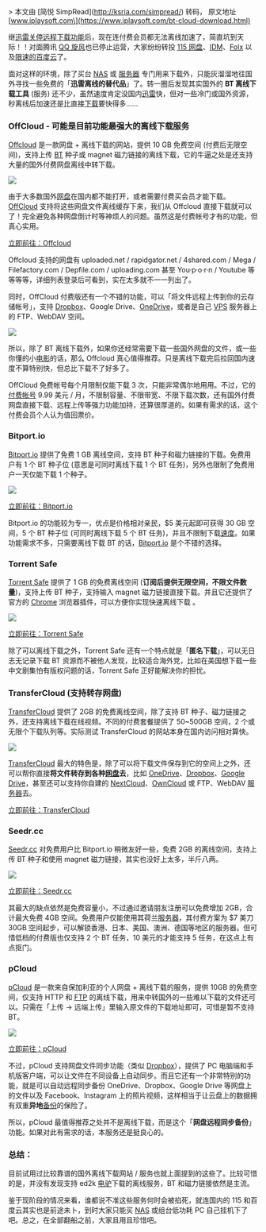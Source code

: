 \> 本文由 \[简悦 SimpRead\](http://ksria.com/simpread/) 转码， 原文地址 \[www.iplaysoft.com\](https://www.iplaysoft.com/bt-cloud-download.html)

继[迅雷关停远程下载功能](https://www.iplaysoft.com/news/3461)后，现在连付费会员都无法离线加速了，简直坑到天际！！对面腾讯 [QQ 旋风](https://www.iplaysoft.com/news/3469)也已停止运营，大家纷纷转投 [115 网盘](https://www.iplaysoft.com/go/115)、[IDM](https://www.iplaysoft.com/idm.html)、[Folx](https://www.iplaysoft.com/folx.html) 以及[限速的百度云](https://www.iplaysoft.com/go/baiduwangpan)了。

面对这样的环境，除了买台 [NAS](https://www.iplaysoft.com/go/nas) 或 [服务器](https://www.iplaysoft.com/go/vps) 专门用来下载外，只能灰溜溜地往国外寻找一些免费的「**迅雷离线的替代品**」了。转一圈后发现其实国外的 **BT 离线下载工具** (服务) 还不少，虽然速度肯定没国内[迅雷](https://www.iplaysoft.com/xunlei.html)快，但对一些冷门或国外资源，秒离线后加速还是比直接[下载](https://www.iplaysoft.com/tag/下载)要快得多……

### OffCloud - 可能是目前功能最强大的离线下载服务

[Offcloud](https://www.iplaysoft.com/go/offcloud) 是一款网盘 + 离线下载的网站，提供 10 GB 免费空间 (付费后无限空间)，支持上传 [BT](https://www.iplaysoft.com/tag/bt) 种子或 magnet 磁力链接的离线下载，它的牛逼之处是还支持大量的国外付费网盘离线中转下载。

[![](https://img.iplaysoft.com/wp-content/uploads/2017/bt-cloud-download/offcloud.jpg!0x0.webp)](https://www.iplaysoft.com/go/offcloud)

由于大多数国外[网盘](https://www.iplaysoft.com/tag/网盘)在国内都不能打开，或者需要付费买会员才能下载。[OffCloud](https://www.iplaysoft.com/go/offcloud) 支持将这些网盘文件离线缓存下来，我们从 Offcloud 直接下载就可以了！完全避免各种网盘倒计时等神烦人的问题。虽然这是付费帐号才有的功能，但真心实用。

[立即前往：Offcloud](https://www.iplaysoft.com/go/offcloud)

Offcloud 支持的网盘有 uploaded.net / rapidgator.net / 4shared.com / Mega / Filefactory.com / Depfile.com / uploading.com 甚至 You·p·o·r·n / Youtube 等等等等，详细列表登录后可看到，实在太多就不一一列出了。

同时，OffCloud 付费版还有一个不错的功能，可以「将文件远程上传到你的云存储帐号」，支持 [Dropbox](https://www.iplaysoft.com/dropbox.html)、Google Drive、[OneDrive](https://www.iplaysoft.com/go/office365)，或者是自己 [VPS](https://www.iplaysoft.com/go/vps) 服务器上的 FTP、WebDAV 空间。

![](https://img.iplaysoft.com/wp-content/uploads/2017/bt-cloud-download/offcloud_web.jpg!0x0.webp)

所以，除了 BT 离线下载外，如果你还经常需要下载一些国外网盘的文件，或一些你懂的小[电影](https://www.iplaysoft.com/tag/电影)的话，那么 Offcloud 真心值得推荐。只是离线下载完后拉回国内速度不算特别快，但总比下载不了好多了。

OffCloud 免费帐号每个月限制仅能下载 3 次，只能非常偶尔地用用。不过，它的[付费帐号](https://www.iplaysoft.com/go/offcloud) 9.99 美元 / 月，不限制容量、不限带宽、不限下载次数，还有国外付费网盘直接下载、远程上传等强力功能加持，还算很厚道的。如果有需求的话，这个付费会员个人认为值回票价。

### Bitport.io

[Bitport.io](https://www.iplaysoft.com/go/bitport) 提供了免费 1 GB 离线空间，支持 BT 种子和磁力链接的下载。免费用户有 1 个 BT 种子位 (意思是可同时离线下载 1 个 BT 任务)，另外也限制了免费用户一天仅能下载 1 个种子。

[![](https://img.iplaysoft.com/wp-content/uploads/2017/bt-cloud-download/bitport.jpg!0x0.webp)](https://www.iplaysoft.com/go/bitport)

[立即前往：Bitport.io](https://www.iplaysoft.com/go/bitport)

Bitport.io 的功能较为专一，优点是价格相对亲民，$5 美元起即可获得 30 GB 空间，5 个 BT 种子位 (可同时离线下载 5 个 BT 任务)，并且不限制下载[速度](https://www.iplaysoft.com/tag/速度)。如果功能需求不多，只需要离线下载 BT 的话，[Bitport.io](https://www.iplaysoft.com/go/bitport) 是个不错的选择。

### Torrent Safe

[Torrent Safe](https://www.iplaysoft.com/go/torrentsafe) 提供了 1 GB 的免费离线空间 (**订阅后提供无限空间，不限文件数量**)，支持上传 BT 种子，支持输入 magnet 磁力链接直接下载。并且它还提供了官方的 [Chrome](https://www.iplaysoft.com/google-chrome.html) 浏览器插件，可以方便你实现快速离线下载 。

[![](https://img.iplaysoft.com/wp-content/uploads/2017/bt-cloud-download/torrentsafe.png!0x0.webp)](https://www.iplaysoft.com/go/torrentsafe)

[立即前往：Torrent Safe](https://www.iplaysoft.com/go/torrentsafe)

除了可以离线下载之外，Torrent Safe 还有一个特点就是「**匿名下载**」，可以无日志无记录下载 BT 资源而不被他人发现，比较适合海外党，比如在美国想下载一些中文剧集怕有版权问题的话，Torrent Safe 正好能解决你的担忧。

### TransferCloud (支持转存网盘)

[TransferCloud](https://www.iplaysoft.com/go/transfercloud) 提供了 2GB 的免费离线空间，除了支持 BT 种子、磁力链接之外，还支持离线下载在线视频。不同的付费套餐提供了 50~500GB 空间，2 个或无限个下载队列等。实际测试 TransferCloud 的网站本身在国内访问相对算快。

![](https://img.iplaysoft.com/wp-content/uploads/2017/bt-cloud-download/transfercloud.png!0x0.webp)

[TransferCloud](https://www.iplaysoft.com/go/transfercloud) 最大的特色是，除了可以将下载文件保存到它的空间上之外，还可以帮你直接**将文件转存到各种[网盘](https://www.iplaysoft.com/tag/网盘)去**，比如 [OneDrive](https://www.iplaysoft.com/onedrive.html)、[Dropbox](https://www.iplaysoft.com/dropbox.html)、[Google Drive](https://www.iplaysoft.com/google-drive.html)，甚至还可以支持你自建的 [NextCloud](https://www.iplaysoft.com/nextcloud.html)、[OwnCloud](https://www.iplaysoft.com/owncloud.html) 或 FTP、WebDAV [服务器](https://www.iplaysoft.com/tag/服务器)去。

[立即前往：TransferCloud](https://www.iplaysoft.com/go/transfercloud)

### Seedr.cc

[Seedr.cc](https://www.seedr.cc/?r=734927) 对免费用户比 Bitport.io 稍微友好一些，免费 2GB 的离线空间，支持上传 BT 种子和使用 magnet 磁力链接，其实也没好上太多，半斤八两。

![](https://img.iplaysoft.com/wp-content/uploads/2017/bt-cloud-download/seedr.png!0x0.webp)

[立即前往：Seedr.cc](https://www.iplaysoft.com/go/seedrcc)

其最大的缺点依然是免费容量小，不过通过邀请朋友注册可以免费增加 2GB，合计最大免费 4GB 空间。免费用户仅能使用其荷兰[服务器](https://www.iplaysoft.com/tag/服务器)，其付费方案为 $7 美刀 30GB 空间起步，可以解锁香港、日本、美国、澳洲、德国等地区的服务器。但可惜低档的付费版也仅支持 2 个 BT 任务，10 美元的才能支持 5 任务，在这点上有点抠门。

### pCloud

[pCloud](https://www.iplaysoft.com/go/pcloud) 是一款来自保加利亚的个人网盘 + 离线下载的服务，提供 10GB 的免费空间，仅支持 HTTP 和 [FTP](https://www.iplaysoft.com/tag/ftp) 的离线下载，用来中转国外的一些难以下载的文件还可以。只需在「上传 -> 远端上传」里输入原文件的下载地址即可，可惜是暂不支持 BT。

![](https://img.iplaysoft.com/wp-content/uploads/2017/bt-cloud-download/pcloud.jpg!0x0.webp)  

[立即前往：pCloud](https://www.iplaysoft.com/go/pcloud)

不过，pCloud 支持网盘文件同步功能（类似 [Dropbox](https://www.iplaysoft.com/dropbox.html)），提供了 PC 电脑端和手机版客户端，可以让文件在不同设备上自动同步。而且它还有一个非常特别的功能，就是可以自动远程同步备份 OneDrive、Dropbox、Google Drive 等网盘上的文件以及 Facebook、Instagram 上的照片视频，这样相当于让云盘上的数据拥有双重**异地**[备份](https://www.iplaysoft.com/tag/备份)的保险了。

所以，pCloud 最值得推荐之处并不是离线下载，而是这个「**网盘远程同步备份**」功能。如果对此有需求的话，本服务还是挺良心的。

### 总结：

目前试用过比较靠谱的国外离线下载网站 / 服务也就上面提到的这些了。比较可惜的是，并没有发现支持 ed2k [电驴](https://www.iplaysoft.com/tag/电驴)下载的离线服务，BT 和磁力链接依然是主流。

鉴于现阶段的情况来看，谁都说不准这些服务何时会被掐死，就连国内的 115 和百度云其实也是前途未卜，到时大家只能买 [NAS](https://www.iplaysoft.com/go/nas) 或组台低功耗 PC 自己挂机下了吧。总之，在全部翻船之前，大家且用且珍惜吧。